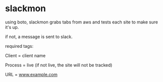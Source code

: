 # slackmon

using boto, slackmon grabs tabs from aws and tests each site to make sure it's up. 

if not, a message is sent to slack. 

required tags:

Client = client name

Process = live (if not live, the site will not be tracked)

URL = www.example.com


